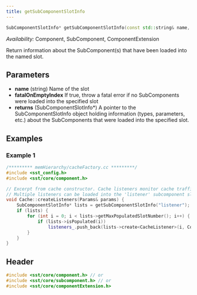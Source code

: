 ```yaml
---
title: getSubComponentSlotInfo
---
```

<!---
SAND202X-XXXX X
Source: location of source document if any
--->
```cpp
SubComponentSlotInfo* getSubComponentSlotInfo(const std::string& name, bool fatalOnEmptyIndex = false);
```
*Availability:* Component, SubComponent, ComponentExtension

Return information about the SubComponent(s) that have been loaded into the named slot. 

## Parameters
* **name** (string) Name of the slot
* **fatalOnEmptyIndex** If true, throw a fatal error if no SubComponents were loaded into the specified slot
* **returns** (SubComponentSlotInfo*) A pointer to the SubComponentSlotInfo object holding information (types, parameters, etc.) about the SubComponents that were loaded into the specified slot.


## Examples

<!--- SOURCE_CODE: sst-elements/src/sst/elements/memHierarchy/cacheFactory.cc --->

### Example 1
```cpp
/********* memHierarchy/cacheFactory.cc *********/
#include <sst_config.h>
#include <sst/core/component.h>

// Excerpt from cache constructor. Cache listeners monitor cache traffic. 
// Multiple listeners can be loaded into the 'listener' subcomponent slot.
void Cache::createListeners(Params& params) {
    SubComponentSlotInfo* lists = getSubComponentSlotInfo("listener");
    if (lists) {
        for (int i = 0; i < lists->getMaxPopulatedSlotNumber(); i++) {
            if (lists->isPopulated(i))
                listeners_.push_back(lists->create<CacheListener>(i, ComponentInfo::SHARE_NONE));
        }    
    }
}
```


## Header
```cpp
#include <sst/core/component.h> // or
#include <sst/core/subcomponent.h> // or
#include <sst/core/componentExtension.h>
```